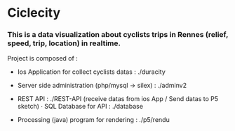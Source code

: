 

# Ciclecity
### This is a data visualization about cyclists trips in Rennes (relief, speed, trip, location) in realtime.

Project is composed of :

- Ios Application for collect cyclists datas : ./duracity

- Server side administration (php/mysql -> silex) : ./adminv2

- REST API : ./REST-API (receive datas from ios App / Send datas to P5 sketch)
	· SQL Database for API : ./database

- Processing (java) program for rendering : ./p5/rendu